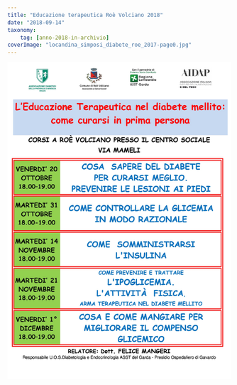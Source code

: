 ```yaml
---
title: "Educazione terapeutica Roè Volciano 2018"
date: "2018-09-14"
taxonomy: 
    tag: [anno-2018-in-archivio]
coverImage: "locandina_simposi_diabete_roe_2017-page0.jpg"
---
```


![](images/locandina_simposi_diabete_roe_2017-page0.jpg)

